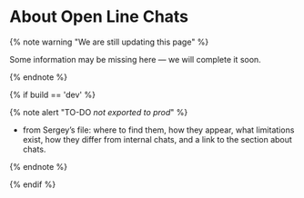 # About Open Line Chats

{% note warning "We are still updating this page" %}

Some information may be missing here — we will complete it soon.

{% endnote %}

{% if build == 'dev' %}

{% note alert "TO-DO _not exported to prod_" %}

- from Sergey’s file: where to find them, how they appear, what limitations exist, how they differ from internal chats, and a link to the section about chats.

{% endnote %}

{% endif %}